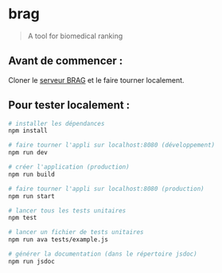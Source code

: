 # brag

> A tool for biomedical ranking

## Avant de commencer :

Cloner le [serveur BRAG](https://github.com/lydianish/brag-gs.git) et le faire tourner localement.

## Pour tester localement :

``` bash
# installer les dépendances
npm install

# faire tourner l'appli sur localhost:8080 (développement)
npm run dev

# créer l'application (production)
npm run build

# faire tourner l'appli sur localhost:8080 (production)
npm run start

# lancer tous les tests unitaires
npm test

# lancer un fichier de tests unitaires
npm run ava tests/example.js

# générer la documentation (dans le répertoire jsdoc)
npm run jsdoc

```
